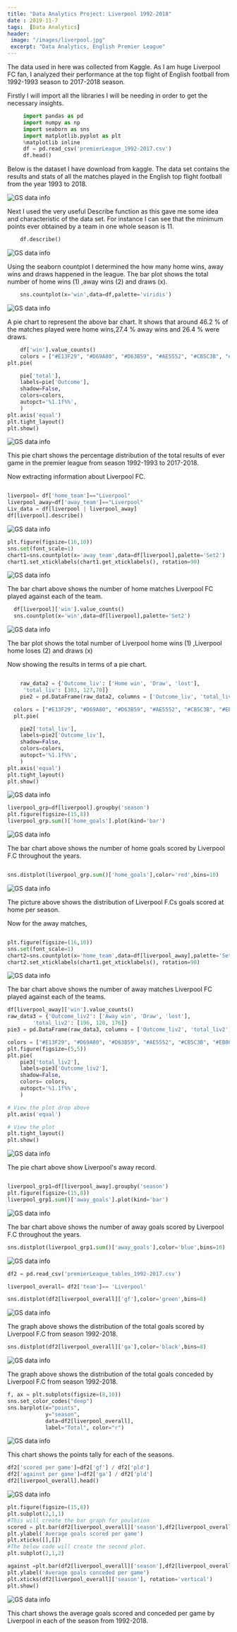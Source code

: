 ```yaml
---
title: "Data Analytics Project: Liverpool 1992-2018"
date : 2019-11-7
tags:  [Data Analytics]
header:
 image: "/images/liverpool.jpg"
 excerpt: "Data Analytics, English Premier League"
---
```

The data used in here was collected from Kaggle. As I am huge Liverpool FC fan, I analyzed their performance at the top flight of English football from 1992-1993 season to 2017-2018 season.

Firstly I will import all the  libraries I will be needing in order to get the  necessary insights.
```python
     import pandas as pd
     import numpy as np
     import seaborn as sns
     import matplotlib.pyplot as plt
     %matplotlib inline
     df = pd.read_csv('premierLeague_1992-2017.csv')
     df.head()
```

Below is the dataset I have download from kaggle. The data set contains the results and stats of all the matches played in the English top flight football from the year 1993 to 2018.

<img src="{{ site.url }}{{ site.baseurl }}/images/EPL/datatable.JPG" alt=" GS data info">

Next I used the very useful Describe function as this gave me some idea and characteristic of the data set. For instance I can see that the minimum points ever obtained by a team in one whole season is 11.

```python
    df.describe()
```
<img src="{{ site.url }}{{ site.baseurl }}/images/EPL/datatable describe.JPG" alt=" GS data info">

Using the seaborn countplot  I determined the how many home wins, away wins and draws happened in the league. The bar plot shows the total number of home wins (1) ,away wins (2) and draws (x).

```python
    sns.countplot(x='win',data=df,palette='viridis')
```
<img src="{{ site.url }}{{ site.baseurl }}/images/EPL/reslults.JPG" alt=" GS data info">

A pie chart to represent the above bar chart. It shows that around 46.2 % of the matches played were home wins,27.4 % away wins and 26.4 % were draws.
```python
    df['win'].value_counts()
    colors = ["#E13F29", "#D69A80", "#D63B59", "#AE5552", "#CB5C3B", "#EB8076", "#96624E"]
plt.pie(

    pie['total'],
    labels=pie['Outcome'],
    shadow=False,
    colors=colors,
    autopct='%1.1f%%',
    )
plt.axis('equal')
plt.tight_layout()
plt.show()
```
<img src="{{ site.url }}{{ site.baseurl }}/images/EPL/Pieresults.JPG" alt=" GS data info">

This pie chart shows the percentage distribution of the total results of ever game in the premier league from season 1992-1993 to 2017-2018.

Now extracting information about Liverpool FC.

```python

liverpool= df['home_team']=="Liverpool"
liverpool_away=df['away_team']=="Liverpool"
Liv_data = df[liverpool | liverpool_away]
df[liverpool].describe()
```

<img src="{{ site.url }}{{ site.baseurl }}/images/EPL/liverpool describe.JPG" alt=" GS data info">


```python
plt.figure(figsize=(16,10))
sns.set(font_scale=1)
chart1=sns.countplot(x='away_team',data=df[liverpool],palette='Set2')
chart1.set_xticklabels(chart1.get_xticklabels(), rotation=90)
```

<img src="{{ site.url }}{{ site.baseurl }}/images/EPL/liverpoolhomegoals.JPG" alt=" GS data info">

The bar chart above shows the number of home matches Liverpool FC played against each of the team.

```python  
  df[liverpool]['win'].value_counts()
  sns.countplot(x='win',data=df[liverpool],palette='Set2')
```
<img src="{{ site.url }}{{ site.baseurl }}/images/EPL/liverpoolhomeresult.JPG" alt=" GS data info">

The bar plot shows the total number of Liverpool home wins (1) ,Liverpool home loses (2) and draws (x)

Now showing the results in terms of a pie chart.

```python

    raw_data2 = {'Outcome_liv': ['Home win', 'Draw', 'lost'],
     'total_liv': [303, 127,70]}
    pie2 = pd.DataFrame(raw_data2, columns = ['Outcome_liv', 'total_liv'])
```
```python
  colors = ["#E13F29", "#D69A80", "#D63B59", "#AE5552", "#CB5C3B", "#EB8076", "#96624E"]
  plt.pie(

    pie2['total_liv'],
    labels=pie2['Outcome_liv'],
    shadow=False,
    colors=colors,
    autopct='%1.1f%%',
    )
plt.axis('equal')
plt.tight_layout()
plt.show()
```
<img src="{{ site.url }}{{ site.baseurl }}/images/EPL/liverpoolhomepie.JPG" alt=" GS data info">

```python
liverpool_grp=df[liverpool].groupby('season')
plt.figure(figsize=(15,8))
liverpool_grp.sum()['home_goals'].plot(kind='bar')
```
<img src="{{ site.url }}{{ site.baseurl }}/images/EPL/liverpoolhomeg.JPG" alt=" GS data info">

The bar chart above shows the number of home goals scored by Liverpool F.C throughout the years.

```python

sns.distplot(liverpool_grp.sum()['home_goals'],color='red',bins=10)

```
<img src="{{ site.url }}{{ site.baseurl }}/images/EPL/livhomedist.JPG" alt=" GS data info">

The picture above shows the distribution of Liverpool F.Cs goals scored at home per season.

Now for the away matches,
```python

plt.figure(figsize=(16,10))
sns.set(font_scale=1)
chart2=sns.countplot(x='home_team',data=df[liverpool_away],palette='Set1')
chart2.set_xticklabels(chart1.get_xticklabels(), rotation=90)

```

<img src="{{ site.url }}{{ site.baseurl }}/images/EPL/liverpoolawaygames.JPG" alt=" GS data info">

The bar chart above shows the number of away matches Liverpool FC played against each of the teams.


```python
df[liverpool_away]['win'].value_counts()
raw_data3 = {'Outcome_liv2': ['Away win', 'Draw', 'lost'],
        'total_liv2': [196, 128, 176]}
pie3 = pd.DataFrame(raw_data3, columns = ['Outcome_liv2', 'total_liv2'])
```
```python
colors = ["#E13F29", "#D69A80", "#D63B59", "#AE5552", "#CB5C3B", "#EB8076", "#96624E"]
plt.figure(figsize=(5,5))
plt.pie(
    pie3['total_liv2'],
    labels=pie3['Outcome_liv2'],
    shadow=False,
    colors= colors,
    autopct='%1.1f%%',
    )

# View the plot drop above
plt.axis('equal')

# View the plot
plt.tight_layout()
plt.show()
```
<img src="{{ site.url }}{{ site.baseurl }}/images/EPL/liverpoolawaypie.JPG" alt=" GS data info">

The pie chart above show Liverpool's away record.

```python

liverpool_grp1=df[liverpool_away].groupby('season')
plt.figure(figsize=(15,8))
liverpool_grp1.sum()['away_goals'].plot(kind='bar')

```
<img src="{{ site.url }}{{ site.baseurl }}/images/EPL/liverpoolawayg.JPG" alt=" GS data info">

The bar chart above shows the number of away goals scored by Liverpool F.C throughout the years.

```python
sns.distplot(liverpool_grp1.sum()['away_goals'],color='blue',bins=10)
```
<img src="{{ site.url }}{{ site.baseurl }}/images/EPL/liverpoolawaygoaldist.JPG" alt=" GS data info">

```python
df2 = pd.read_csv('premierLeague_tables_1992-2017.csv')
```
```python
liverpool_overall= df2['team']== 'Liverpool'
```
```python
sns.distplot(df2[liverpool_overall]['gf'],color='green',bins=8)
```
<img src="{{ site.url }}{{ site.baseurl }}/images/EPL/goalscored.JPG" alt=" GS data info">

The graph above shows the distribution of the total goals scored by Liverpool F.C from season 1992-2018.
```python
sns.distplot(df2[liverpool_overall]['ga'],color='black',bins=8)
```
<img src="{{ site.url }}{{ site.baseurl }}/images/EPL/goalagainst.JPG" alt=" GS data info">

The graph above shows the distribution of the total goals conceded by Liverpool F.C from season 1992-2018.

```python
f, ax = plt.subplots(figsize=(8,10))
sns.set_color_codes("deep")
sns.barplot(x="points",
            y="season",
            data=df2[liverpool_overall],
            label="Total", color="r")
```

<img src="{{ site.url }}{{ site.baseurl }}/images/EPL/liverpoolpointstally.JPG" alt=" GS data info">

This chart shows the points tally for each of the seasons.

```python
df2['scored per game']=df2['gf'] / df2['pld']
df2['against per game']=df2['ga'] / df2['pld']
df2[liverpool_overall].head()
```

<img src="{{ site.url }}{{ site.baseurl }}/images/EPL/pergame.JPG" alt=" GS data info">

```python
plt.figure(figsize=(15,8))
plt.subplot(2,1,1)
#This will create the bar graph for poulation
scored = plt.bar(df2[liverpool_overall]['season'],df2[liverpool_overall]['scored per game'])
plt.ylabel('Average goals scored per game')
plt.xticks([],[])
#The below code will create the second plot.
plt.subplot(2,1,2)

against =plt.bar(df2[liverpool_overall]['season'],df2[liverpool_overall]['against per game'])
plt.ylabel('Average goals conceded per game')
plt.xticks(df2[liverpool_overall]['season'], rotation='vertical')
plt.show()
```

<img src="{{ site.url }}{{ site.baseurl }}/images/EPL/pergamegraph.JPG" alt=" GS data info">

This chart shows the average goals scored and conceded per game by Liverpool in each of the season from 1992-2018.
